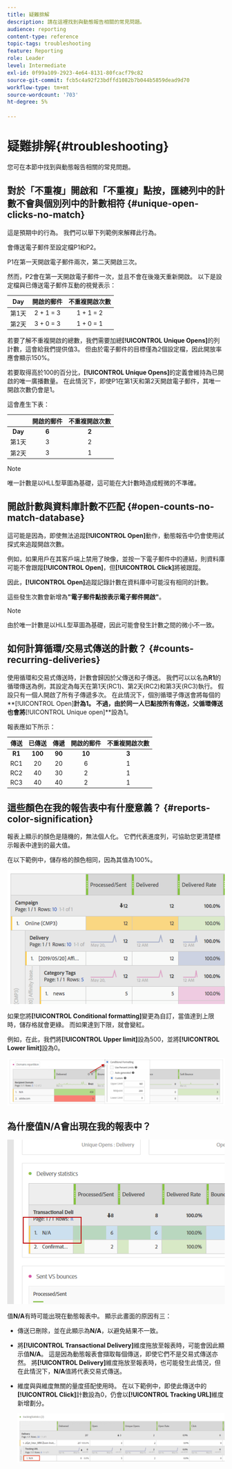 ```yaml
---
title: 疑難排解
description: 請在這裡找到與動態報告相關的常見問題。
audience: reporting
content-type: reference
topic-tags: troubleshooting
feature: Reporting
role: Leader
level: Intermediate
exl-id: 0f99a109-2923-4e64-8131-80fcacf79c82
source-git-commit: fcb5c4a92f23bdffd1082b7b044b5859dead9d70
workflow-type: tm+mt
source-wordcount: '703'
ht-degree: 5%

---
```


# 疑難排解{#troubleshooting}

您可在本節中找到與動態報告相關的常見問題。

## 對於「不重複」開啟和「不重複」點按，匯總列中的計數不會與個別列中的計數相符 {#unique-open-clicks-no-match}

這是預期中的行為。
我們可以舉下列範例來解釋此行為。

會傳送電子郵件至設定檔P1和P2。

P1在第一天開啟電子郵件兩次，第二天開啟三次。

然而，P2會在第一天開啟電子郵件一次，並且不會在後幾天重新開啟。
以下是設定檔與已傳送電子郵件互動的視覺表示：

<table> 
 <thead> 
  <tr> 
   <th align="center"> <strong>Day</strong> <br /> </th> 
   <th align="center"> <strong>開啟的郵件</strong> <br /> </th> 
   <th align="center"> <strong>不重複開啟次數</strong> <br /> </th> 
  </tr> 
 </thead> 
 <tbody> 
  <tr> 
   <td align="center"> 第1天<br /> </td> 
   <td align="center"> 2 + 1 = 3<br /> </td> 
   <td align="center"> 1 + 1 = 2<br /> </td> 
  </tr> 
  <tr> 
   <td align="center"> 第2天<br /> </td> 
   <td align="center"> 3 + 0 = 3<br /> </td> 
   <td align="center"> 1 + 0 = 1<br /> </td> 
  </tr>
 </tbody> 
</table>

若要了解不重複開啟的總數，我們需要加總&#x200B;**[!UICONTROL Unique Opens]**&#x200B;的列計數，這會給我們提供值3。 但由於電子郵件的目標僅為2個設定檔，因此開放率應會顯示150%。

若要取得高於100的百分比，**[!UICONTROL Unique Opens]**&#x200B;的定義會維持為已開啟的唯一廣播數量。 在此情況下，即使P1在第1天和第2天開啟電子郵件，其唯一開啟次數仍會是1。

這會產生下表：

<table> 
 <thead> 
  <tr> 
   <th align="center"> <strong></strong> <br /> </th> 
   <th align="center"> <strong>開啟的郵件</strong> <br /> </th> 
   <th align="center"> <strong>不重複開啟次數</strong> <br /> </th> 
  </tr> 
 </thead> 
 <tbody> 
  <tr> 
   <td align="center"> <strong> Day </strong><br /> </td> 
   <td align="center"> <strong> 6  </strong><br /> </td> 
   <td align="center"> <strong> 2</strong><br /> </td>
  </tr> 
  <tr> 
   <td align="center"> 第1天<br /> </td> 
   <td align="center"> 3<br /> </td> 
   <td align="center"> 2<br /> </td>
  </tr> 
  <tr> 
   <td align="center"> 第2天<br /> </td> 
   <td align="center"> 3<br /> </td> 
   <td align="center"> 1<br /> </td> 
  </tr> 
 </tbody> 
</table>

>[!NOTE]
>
>唯一計數是以HLL型草圖為基礎，這可能在大計數時造成輕微的不準確。

## 開啟計數與資料庫計數不匹配 {#open-counts-no-match-database}

這可能是因為，即使無法追蹤&#x200B;**[!UICONTROL Open]**&#x200B;動作，動態報告中仍會使用試探式來追蹤開啟次數。

例如，如果用戶在其客戶端上禁用了映像，並按一下電子郵件中的連結，則資料庫可能不會跟蹤&#x200B;**[!UICONTROL Open]**，但&#x200B;**[!UICONTROL Click]**&#x200B;將被跟蹤。

因此，**[!UICONTROL Open]**&#x200B;追蹤記錄計數在資料庫中可能沒有相同的計數。

這些發生次數會新增為&#x200B;**&quot;電子郵件點按表示電子郵件開啟&quot;**。

>[!NOTE]
>
>由於唯一計數是以HLL型草圖為基礎，因此可能會發生計數之間的微小不一致。

## 如何計算循環/交易式傳送的計數？ {#counts-recurring-deliveries}

使用循環和交易式傳送時，計數會歸因於父傳送和子傳送。
我們可以以名為**R1**的循環傳送為例，其設定為每天在第1天(RC1)、第2天(RC2)和第3天(RC3)執行。
假設只有一個人開啟了所有子傳遞多次。 在此情況下，個別循環子傳送會將每個的**[!UICONTROL Open]**計為1。
不過，由於同一人已點按所有傳送，父循環傳送也會將**[!UICONTROL Unique open]**&#x200B;設為1。

報表應如下所示：

<table> 
 <thead> 
  <tr> 
   <th align="center"> <strong>傳送</strong> <br /> </th> 
   <th align="center"> <strong>已傳送</strong> <br /> </th> 
   <th align="center"> <strong>傳遞</strong> <br /> </th>
   <th align="center"> <strong>開啟的郵件</strong> <br /> </th> 
   <th align="center"> <strong>不重複開啟次數</strong> <br /> </th>
  </tr> 
 </thead> 
 <tbody> 
  <tr> 
   <td align="center"> <strong>R1</strong><br/> </td> 
   <td align="center"> <strong>100</strong><br/> </td> 
   <td align="center"> <strong>90</strong><br/> </td> 
   <td align="center"> <strong>10</strong><br/> </td> 
   <td align="center"> <strong>3</strong><br/> </td> 
  </tr> 
  <tr> 
   <td align="center"> RC1<br/> </td> 
   <td align="center"> 20<br /> </td> 
   <td align="center"> 20<br /> </td> 
   <td align="center"> 6<br /> </td> 
   <td align="center"> 1<br /> </td> 
  </tr>
    <tr> 
   <td align="center"> RC2<br /> </td> 
   <td align="center"> 40<br /> </td> 
   <td align="center"> 30<br /> </td> 
   <td align="center"> 2<br /> </td> 
   <td align="center"> 1<br /> </td> 
  </tr> 
    <tr> 
   <td align="center"> RC3<br /> </td> 
   <td align="center"> 40<br /> </td> 
   <td align="center"> 40<br /> </td> 
   <td align="center"> 2<br /> </td> 
   <td align="center"> 1<br /> </td> 
  </tr> 
 </tbody> 
</table>

## 這些顏色在我的報告表中有什麼意義？ {#reports-color-signification}

報表上顯示的顏色是隨機的，無法個人化。 它們代表進度列，可協助您更清楚標示報表中達到的最大值。

在以下範例中，儲存格的顏色相同，因為其值為100%。

![](assets/troubleshooting_1.png)

如果您將&#x200B;**[!UICONTROL Conditional formatting]**&#x200B;變更為自訂，當值達到上限時，儲存格就會更綠。 而如果達到下限，就會變紅。

例如，在此，我們將&#x200B;**[!UICONTROL Upper limit]**&#x200B;設為500，並將&#x200B;**[!UICONTROL Lower limit]**&#x200B;設為0。

![](assets/troubleshooting_2.png)

## 為什麼值N/A會出現在我的報表中？

![](assets/troubleshooting_3.png)

值&#x200B;**N/A**&#x200B;有時可能出現在動態報表中。 顯示此畫面的原因有三：

* 傳送已刪除，並在此顯示為&#x200B;**N/A**，以避免結果不一致。
* 將&#x200B;**[!UICONTROL Transactional Delivery]**&#x200B;維度拖放至報表時，可能會因此顯示值&#x200B;**N/A**。 這是因為動態報表會擷取每個傳送，即使它們不是交易式傳送亦然。 將&#x200B;**[!UICONTROL Delivery]**&#x200B;維度拖放至報表時，也可能發生此情況，但在此情況下，**N/A**&#x200B;值將代表交易式傳送。
* 維度與與維度無關的量度搭配使用時。 在以下範例中，即使此傳送中的&#x200B;**[!UICONTROL Click]**&#x200B;計數設為0，仍會以&#x200B;**[!UICONTROL Tracking URL]**&#x200B;維度新增劃分。

   ![](assets/troubleshooting_4.png)


